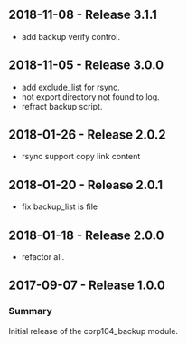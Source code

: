## 2018-11-08 - Release 3.1.1

- add backup verify control.

## 2018-11-05 - Release 3.0.0

- add exclude_list for rsync.
- not export directory not found to log.
- refract backup script.

## 2018-01-26 - Release 2.0.2

- rsync support copy link content

## 2018-01-20 - Release 2.0.1

- fix backup_list is file

## 2018-01-18 - Release 2.0.0

- refactor all.

## 2017-09-07 - Release 1.0.0
### Summary

Initial release of the corp104_backup module.
